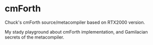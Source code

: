 # cmForth
Chuck's cmForth source/metacompiler based on RTX2000 version.

My stady playground about cmForth implementation, and Gamilacian secrets of the metacompiler.

